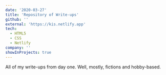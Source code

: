 ```yaml
---
date: '2020-03-27'
title: 'Repository of Write-ups'
github: ''
external: 'https://kis.netlify.app'
tech:
  - HTML5
  - CSS
  - Netlify
company: ''
showInProjects: true
---
```


All of my write-ups from day one. Well, mostly, fictions and hobby-based.
